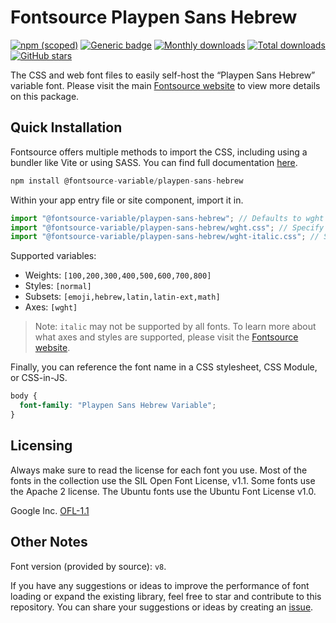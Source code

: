 # Fontsource Playpen Sans Hebrew

[![npm (scoped)](https://img.shields.io/npm/v/@fontsource-variable/playpen-sans-hebrew?color=brightgreen)](https://www.npmjs.com/package/@fontsource-variable/playpen-sans-hebrew) [![Generic badge](https://img.shields.io/badge/fontsource-passing-brightgreen)](https://github.com/fontsource/fontsource) [![Monthly downloads](https://badgen.net/npm/dm/@fontsource-variable/playpen-sans-hebrew)](https://github.com/fontsource/fontsource) [![Total downloads](https://badgen.net/npm/dt/@fontsource-variable/playpen-sans-hebrew)](https://github.com/fontsource/fontsource) [![GitHub stars](https://img.shields.io/github/stars/fontsource/fontsource.svg?style=social&label=Star)](https://github.com/fontsource/fontsource/stargazers)

The CSS and web font files to easily self-host the “Playpen Sans Hebrew” variable font. Please visit the main [Fontsource website](https://fontsource.org/fonts/playpen-sans-hebrew) to view more details on this package.

## Quick Installation

Fontsource offers multiple methods to import the CSS, including using a bundler like Vite or using SASS. You can find full documentation [here](https://fontsource.org/docs/getting-started/introduction).

```javascript
npm install @fontsource-variable/playpen-sans-hebrew
```

Within your app entry file or site component, import it in.

```javascript
import "@fontsource-variable/playpen-sans-hebrew"; // Defaults to wght axis
import "@fontsource-variable/playpen-sans-hebrew/wght.css"; // Specify axis
import "@fontsource-variable/playpen-sans-hebrew/wght-italic.css"; // Specify axis and style
```

Supported variables:
- Weights: `[100,200,300,400,500,600,700,800]`
- Styles: `[normal]`
- Subsets: `[emoji,hebrew,latin,latin-ext,math]`
- Axes: `[wght]`

> Note: `italic` may not be supported by all fonts. To learn more about what axes and styles are supported, please visit the [Fontsource website](https://fontsource.org/fonts/playpen-sans-hebrew).

Finally, you can reference the font name in a CSS stylesheet, CSS Module, or CSS-in-JS.

```css
body {
  font-family: "Playpen Sans Hebrew Variable";
}
```

## Licensing
Always make sure to read the license for each font you use. Most of the fonts in the collection use the SIL Open Font License, v1.1. Some fonts use the Apache 2 license. The Ubuntu fonts use the Ubuntu Font License v1.0.

Google Inc.
[OFL-1.1](http://scripts.sil.org/OFL)

## Other Notes
Font version (provided by source): `v8`.

If you have any suggestions or ideas to improve the performance of font loading or expand the existing library, feel free to star and contribute to this repository. You can share your suggestions or ideas by creating an [issue](https://github.com/fontsource/fontsource/issues).